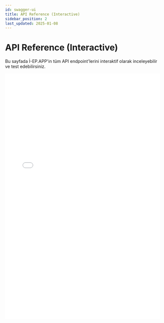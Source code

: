 ```yaml
---
id: swagger-ui
title: API Reference (Interactive)
sidebar_position: 2
last_updated: 2025-01-08
---
```


# API Reference (Interactive)

Bu sayfada İ-EP.APP'in tüm API endpoint'lerini interaktif olarak inceleyebilir ve test edebilirsiniz.

<iframe 
  src="/api-docs" 
  width="100%" 
  height="800px" 
  frameBorder="0"
  title="İ-EP.APP API Documentation"
/>

Alternatif olarak, API dokümantasyonunu yeni bir sekmede açmak için [buraya tıklayın](/api-docs).

## API Kullanımı

API dokümantasyonunu kullanırken dikkat edilmesi gereken noktalar:

1. **Kimlik Doğrulama**: Tüm API endpoint'leri JWT token gerektirir
2. **Tenant Bağlamı**: İstekler tenant subdomain'i veya custom domain üzerinden yapılmalıdır
3. **Rate Limiting**: API istekleri rate limit'e tabidir
4. **CORS**: Frontend uygulamaları için CORS ayarları yapılandırılmıştır

### Test Ortamı

API'yi test etmek için demo tenant'ı kullanabilirsiniz:

- **Tenant**: `demo.i-ep.app`
- **Demo Kullanıcı**: `demo@demo.i-ep.app`
- **Şifre**: `demo123456`

### Postman Collection

API endpoint'lerini Postman'de test etmek için [Postman collection'ımızı](/postman-collection.json) indirebilirsiniz. 